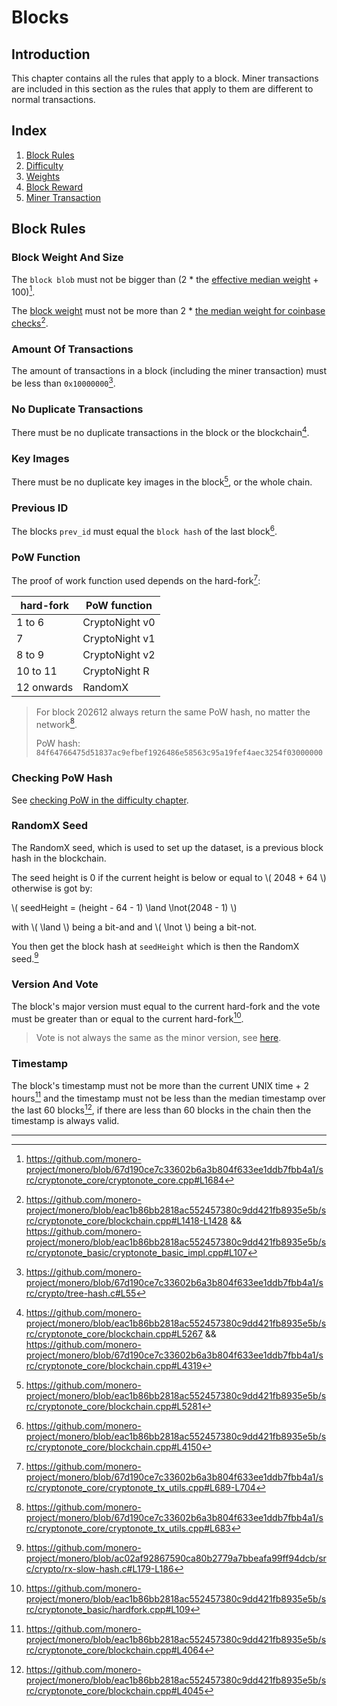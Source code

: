 # Blocks

## Introduction

This chapter contains all the rules that apply to a block. Miner transactions are included in this section as the rules that apply to them
are different to normal transactions.

## Index

1. [Block Rules](./blocks.md#block-rules)
2. [Difficulty](./blocks/difficulty.md)
3. [Weights](./blocks/weights.md)
4. [Block Reward](./blocks/reward.md)
5. [Miner Transaction](./blocks/miner_tx.md)

## Block Rules

### Block Weight And Size

The `block blob` must not be bigger than (2 * the [effective median weight](./blocks/weights.md#effective-median-weight) + 100)[^block-size-check].

The [block weight](./blocks/weights.md#block-weights) must not be more than 2 *
[the median weight for coinbase checks](./blocks/weights.md#median-weight-for-coinbase-checks)[^block-weight-limit].

### Amount Of Transactions

The amount of transactions in a block (including the miner transaction) must be less than `0x10000000`[^max-amount-of-txs].

### No Duplicate Transactions

There must be no duplicate transactions in the block or the blockchain[^no-duplicate-txs].

### Key Images

There must be no duplicate key images in the block[^no-duplicate-ki], or the whole chain.

### Previous ID

The blocks `prev_id` must equal the `block hash` of the last block[^prev_id].

### PoW Function

The proof of work function used depends on the hard-fork[^pow-func]:

| hard-fork  | PoW function   |
|------------|----------------|
| 1 to 6     | CryptoNight v0 |
| 7          | CryptoNight v1 |
| 8 to 9     | CryptoNight v2 |
| 10 to 11   | CryptoNight R  |
| 12 onwards | RandomX        |

> For block 202612 always return the same PoW hash, no matter the network[^202612-pow-hash].
>
> PoW hash: `84f64766475d51837ac9efbef1926486e58563c95a19fef4aec3254f03000000`

### Checking PoW Hash

See [checking PoW in the difficulty chapter](./blocks/difficulty.md#checking-a-blocks-proof-of-work).

### RandomX Seed

The RandomX seed, which is used to set up the dataset, is a previous block hash in the blockchain.

The seed height is 0 if the current height is below or equal to \\( 2048 + 64 \\) otherwise is got by:

\\( seedHeight = (height - 64 - 1) \land \lnot(2048 - 1) \\)

with \\( \land \\) being a bit-and and \\( \lnot \\) being a bit-not.

You then get the block hash at `seedHeight` which is then the RandomX seed.[^rx-seed]

### Version And Vote

The block's major version must equal to the current hard-fork and the vote must be greater than or equal to the current
hard-fork[^version-vote].

> Vote is not always the same as the minor version, see [here](./hardforks.md#blocks-version-and-vote).

### Timestamp

The block's timestamp must not be more than the current UNIX time + 2 hours[^timestamp-upper-limit] and the timestamp
must not be less than
the median timestamp over the last 60 blocks[^timestamp-lower-limit], if there are less than 60 blocks in the chain then
the timestamp is always valid.

---

[^block-size-check]: <https://github.com/monero-project/monero/blob/67d190ce7c33602b6a3b804f633ee1ddb7fbb4a1/src/cryptonote_core/cryptonote_core.cpp#L1684>

[^block-weight-limit]: <https://github.com/monero-project/monero/blob/eac1b86bb2818ac552457380c9dd421fb8935e5b/src/cryptonote_core/blockchain.cpp#L1418-L1428> && <https://github.com/monero-project/monero/blob/eac1b86bb2818ac552457380c9dd421fb8935e5b/src/cryptonote_basic/cryptonote_basic_impl.cpp#L107>

[^max-amount-of-txs]: <https://github.com/monero-project/monero/blob/67d190ce7c33602b6a3b804f633ee1ddb7fbb4a1/src/crypto/tree-hash.c#L55>

[^no-duplicate-txs]: <https://github.com/monero-project/monero/blob/eac1b86bb2818ac552457380c9dd421fb8935e5b/src/cryptonote_core/blockchain.cpp#L5267> && <https://github.com/monero-project/monero/blob/67d190ce7c33602b6a3b804f633ee1ddb7fbb4a1/src/cryptonote_core/blockchain.cpp#L4319>

[^no-duplicate-ki]: <https://github.com/monero-project/monero/blob/eac1b86bb2818ac552457380c9dd421fb8935e5b/src/cryptonote_core/blockchain.cpp#L5281>

[^prev_id]: <https://github.com/monero-project/monero/blob/eac1b86bb2818ac552457380c9dd421fb8935e5b/src/cryptonote_core/blockchain.cpp#L4150>

[^pow-func]: <https://github.com/monero-project/monero/blob/67d190ce7c33602b6a3b804f633ee1ddb7fbb4a1/src/cryptonote_core/cryptonote_tx_utils.cpp#L689-L704>

[^202612-pow-hash]: <https://github.com/monero-project/monero/blob/67d190ce7c33602b6a3b804f633ee1ddb7fbb4a1/src/cryptonote_core/cryptonote_tx_utils.cpp#L683>

[^rx-seed]: <https://github.com/monero-project/monero/blob/ac02af92867590ca80b2779a7bbeafa99ff94dcb/src/crypto/rx-slow-hash.c#L179-L186>

[^version-vote]: <https://github.com/monero-project/monero/blob/eac1b86bb2818ac552457380c9dd421fb8935e5b/src/cryptonote_basic/hardfork.cpp#L109>

[^timestamp-upper-limit]: <https://github.com/monero-project/monero/blob/eac1b86bb2818ac552457380c9dd421fb8935e5b/src/cryptonote_core/blockchain.cpp#L4064>

[^timestamp-lower-limit]: <https://github.com/monero-project/monero/blob/eac1b86bb2818ac552457380c9dd421fb8935e5b/src/cryptonote_core/blockchain.cpp#L4045>
